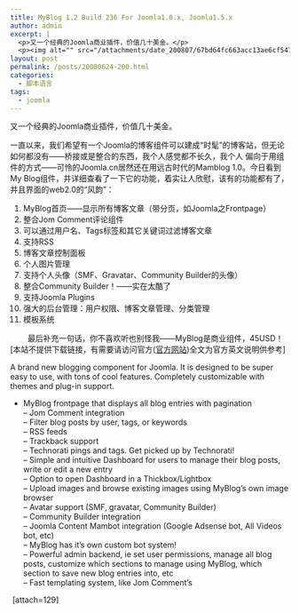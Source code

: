 ```yaml
---
title: MyBlog 1.2 Build 236 For Joomla1.0.x, Joomla1.5.x
author: admin
excerpt: |
  <p>又一个经典的Joomla商业插件，价值几十美金。</p>
  <p><img alt="" src="/attachments/date_200807/67bd64fc663acc13ae6cf547722a8207.png" /></p>
layout: post
permalink: /posts/20080624-200.html
categories:
  - 脚本语言
tags:
  - joomla
---
```

又一个经典的Joomla商业插件，价值几十美金。

一直以来，我们希望有一个Joomla的博客组件可以建成&ldquo;时髦&rdquo;的博客站，但无论如何都没有&mdash;&mdash;桥接或是整合的东西，我个人感觉都不长久，我个人 偏向于用组件的方式&mdash;&mdash;可怜的Joomla.cn居然还在用远古时代的Mamblog 1.0。今日看到My Blog组件，并详细查看了一下它的功能，着实让人欣慰，该有的功能都有了，并且界面的web2.0的&ldquo;风韵&rdquo;：



1.  MyBlog首页&mdash;&mdash;显示所有博客文章（带分页，如Joomla之Frontpage）
2.  整合Jom Comment评论组件
3.  可以通过用户名、Tags标签和其它关键词过滤博客文章
4.  支持RSS
5.  博客文章控制面板
6.  个人图片管理
7.  支持个人头像（SMF、Gravatar、Community Builder的头像）
8.  整合Community Builder！&mdash;&mdash;实在太酷了
9.  支持Joomla Plugins
10. 强大的后台管理：用户权限、博客文章管理、分类管理
11. 模板系统

&nbsp;&nbsp;&nbsp;&nbsp;&nbsp;&nbsp;&nbsp; 最后补充一句话，你不喜欢听也别怪我&mdash;&mdash;MyBlog是商业组件，45USD！[本站不提供下载链接，有需要请访问官方(<a href="http://www.azrul.com/" target="_blank" title="" class="linkthumb arc90_linkpicLNK" id="arc90_link20">官方网站</a>)全文为官方英文说明供参考]

A brand new blogging component for Joomla. It is designed to be super easy to use, with tons of cool features. Completely customizable with themes and plug-in support.

- MyBlog frontpage that displays all blog entries with pagination  
&#8211; Jom Comment integration  
&#8211; Filter blog posts by user, tags, or keywords  
&#8211; RSS feeds  
&#8211; Trackback support  
&#8211; Technorati pings and tags. Get picked up by Technorati!  
&#8211; Simple and intuitive Dashboard for users to manage their blog posts, write or edit a new entry  
&#8211; Option to open Dashboard in a Thickbox/Lightbox  
&#8211; Upload images and browse existing images using MyBlog&#8217;s own image browser  
&#8211; Avatar support (SMF, gravatar, Community Builder)  
&#8211; Community Builder integration  
&#8211; Joomla Content Mambot integration (Google Adsense bot, All Videos bot, etc)  
&#8211; MyBlog has it&#8217;s own custom bot system!  
&#8211; Powerful admin backend, ie set user permissions, manage all blog posts, customize which sections to manage using MyBlog, which section to save new blog entries into, etc  
&#8211; Fast templating system, like Jom Comment&#8217;s

&nbsp;[attach=129]